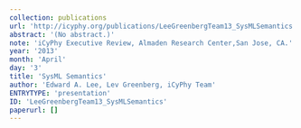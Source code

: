 ```yaml
---
collection: publications
url: 'http://icyphy.org/publications/LeeGreenbergTeam13_SysMLSemantics'
abstract: '(No abstract.)'
note: 'iCyPhy Executive Review, Almaden Research Center,San Jose, CA.'
year: '2013'
month: 'April'
day: '3'
title: 'SysML Semantics'
author: 'Edward A. Lee, Lev Greenberg, iCyPhy Team'
ENTRYTYPE: 'presentation'
ID: 'LeeGreenbergTeam13_SysMLSemantics'
paperurl: []
---
```

